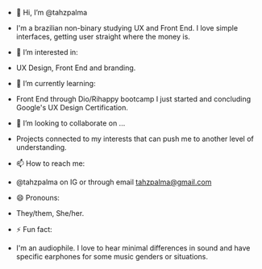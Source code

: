 - 👋 Hi, I’m @tahzpalma
- I'm a brazilian non-binary studying UX and Front End. I love simple interfaces, getting user straight where the money is.
  
- 👀 I’m interested in:
- UX Design, Front End and branding.
  
- 🌱 I’m currently learning:
- Front End through Dio/Rihappy bootcamp I just started and concluding Google's UX Design Certification.

- 💞️ I’m looking to collaborate on ...
- Projects connected to my interests that can push me to another level of understanding.
  
- 📫 How to reach me: 
- @tahzpalma on IG or through email tahzpalma@gmail.com
  
- 😄 Pronouns:
- They/them, She/her.
  
- ⚡ Fun fact:
- I'm an audiophile. I love to hear minimal differences in sound and have specific earphones for some music genders or situations.
